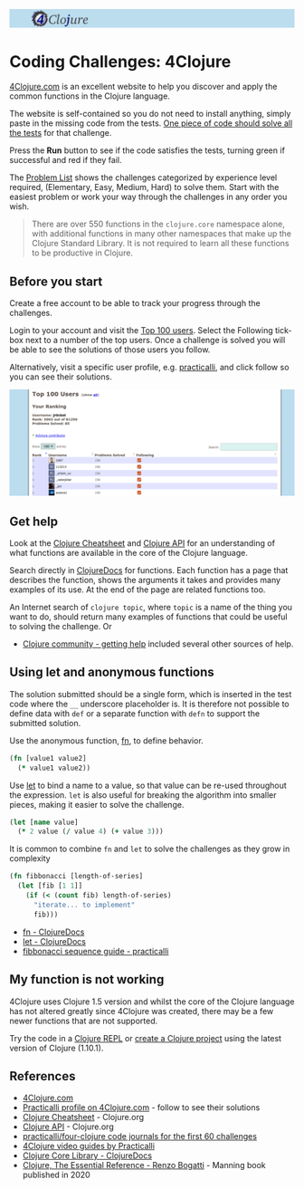 ![4Clojure banner](/images/4clojure-banner.png)

# Coding Challenges: 4Clojure
[4Clojure.com](http://www.4clojure.com/) is an excellent website to help you discover and apply the common functions in the Clojure language.

The website is self-contained so you do not need to install anything, simply paste in the missing code from the tests.  [One piece of code should solve all the tests](#using-let-and-anonymous-functions) for that challenge.

Press the **Run** button to see if the code satisfies the tests, turning green if successful and red if they fail.

The [Problem List](http://www.4clojure.com/problems) shows the challenges categorized by experience level required, (Elementary, Easy, Medium, Hard) to solve them.  Start with the easiest problem or work your way through the challenges in any order you wish.

> There are over 550 functions in the `clojure.core` namespace alone, with additional functions in many other namespaces that make up the Clojure Standard Library.  It is not required to learn all these functions to be productive in Clojure.

## Before you start
Create a free account to be able to track your progress through the challenges.

Login to your account and visit the [Top 100 users](http://www.4clojure.com/users).  Select the Following tick-box next to a number of the top users.  Once a challenge is solved you will be able to see the solutions of those users you follow.

Alternatively, visit a specific user profile, e.g. [practicalli](www.4clojure.com/user/practicalli), and click follow so you can see their solutions.

![Clojure code challenges - 4clojure.com top users](/images/clojure-code-challenges-4clojure-top-users.png)


## Get help
Look at the [Clojure Cheatsheet](https://clojure.org/api/cheatsheet) and [Clojure API](https://clojure.org/api/) for an understanding of what functions are available in the core of the Clojure language.

Search directly in [ClojureDocs](https://clojuredocs.org/core-library) for functions.  Each function has a page that describes the function, shows the arguments it takes and provides many examples of its use.  At the end of the page are related functions too.


An Internet search of `clojure topic`, where `topic` is a name of the thing you want to do, should return many examples of functions that could be useful to solving the challenge.  Or

* [Clojure community - getting help](https://practicalli.github.io/blog/posts/cloure-community-getting-help/) included several other sources of help.


## Using let and anonymous functions
The solution submitted should be a single form, which is inserted in the test code where the `__` underscore placeholder is.  It is therefore not possible to define data with `def` or a separate function with `defn` to support the submitted solution.

Use the anonymous function, [fn](), to define behavior.

```clojure
(fn [value1 value2]
  (* value1 value2))
```

Use [let](https://clojuredocs.org/clojure.core/let) to bind a name to a value, so that value can be re-used throughout the expression.  `let` is also useful for breaking the algorithm into smaller pieces, making it easier to solve the challenge.

```clojure
(let [name value]
  (* 2 value (/ value 4) (+ value 3)))
```

It is common to combine `fn` and `let` to solve the challenges as they grow in complexity

```clojure
(fn fibbonacci [length-of-series]
  (let [fib [1 1]]
    (if (< (count fib) length-of-series)
      "iterate... to implement"
      fib)))
```

* [fn - ClojureDocs](https://clojuredocs.org/clojure.core/fn)
* [let - ClojureDocs](https://clojuredocs.org/clojure.core/let)
* [fibbonacci sequence guide - practicalli](https://github.com/practicalli/four-clojure/blob/master/src/four_clojure/026_fibonacci_sequence.clj)


## My function is not working
4Clojure uses Clojure 1.5 version and whilst the core of the Clojure language has not altered greatly since 4Clojure was created, there may be a few newer functions that are not supported.

Try the code in a [Clojure REPL](/clojure-tools/rebel-repl/) or [create a Clojure project](/clojure-tools/create-projects.md) using the latest version of Clojure (1.10.1).



## References
* [4Clojure.com](http://www.4clojure.com/)
* [Practicalli profile on 4Clojure.com](http://www.4clojure.com/user/practicalli) - follow to see their solutions
* [Clojure Cheatsheet](https://clojure.org/api/cheatsheet) - Clojure.org
* [Clojure API](https://clojure.github.io/clojure/) - Clojure.org
* [practicalli/four-clojure code journals for the first 60 challenges](https://github.com/practicalli/four-clojure/)
* [4Clojure video guides by Practicalli](https://www.youtube.com/playlist?list=PLpr9V-R8ZxiDB_KGrbliCsCUrmcBvdW16)
* [Clojure Core Library - ClojureDocs](https://clojuredocs.org/core-library)
* [Clojure, The Essential Reference - Renzo Bogatti](https://www.manning.com/books/clojure-the-essential-reference) - Manning book published in 2020
